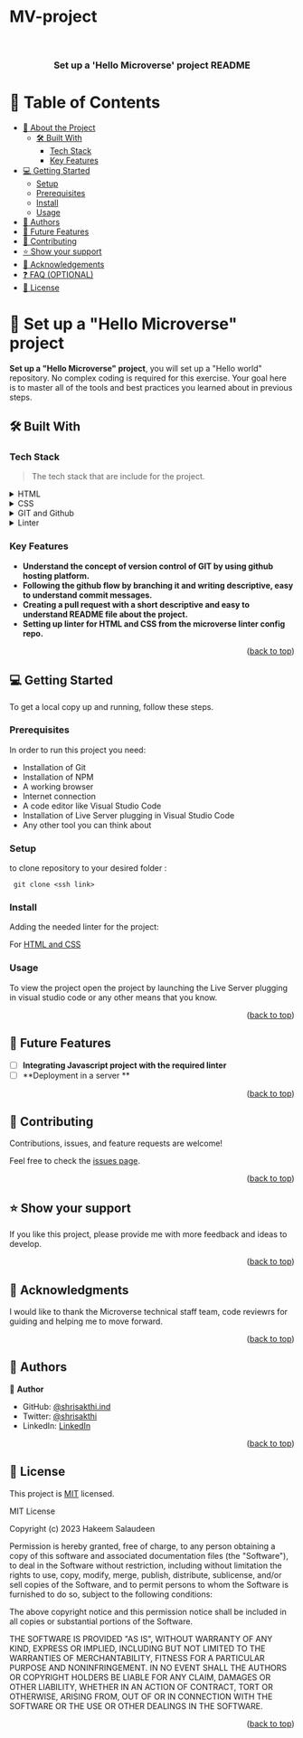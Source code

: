 # MV-project
<a name="readme-top"></a>


<div align="center">
  
  <br/>

  <h3><b>Set up a 'Hello Microverse' project README </b></h3>

</div>

<!-- TABLE OF CONTENTS -->

# 📗 Table of Contents

- [📖 About the Project](#about-project)
  - [🛠 Built With](#built-with)
    - [Tech Stack](#tech-stack)
    - [Key Features](#key-features)
- [💻 Getting Started](#getting-started)
  - [Setup](#setup)
  - [Prerequisites](#prerequisites)
  - [Install](#install)
  - [Usage](#usage)
- [👥 Authors](#authors)
-  [🔭 Future Features](#future-features)
- [🤝 Contributing](#contributing)
- [⭐️ Show your support](#support)
- [🙏 Acknowledgements](#acknowledgements)
- [❓ FAQ (OPTIONAL)](#faq)
- [📝 License](#license)

<!-- PROJECT DESCRIPTION -->

# 📖 Set up a "Hello Microverse" project <a name="about-project"></a>

> 
**Set up a "Hello Microverse" project**, you will set up a "Hello world" repository. No complex coding is required for this exercise. Your goal here is to master all of the tools and best practices you learned about in previous steps.


## 🛠 Built With <a name="built-with"></a>

### Tech Stack <a name="tech-stack"></a>

> The tech stack that are include for the project.

<details>
  <summary>HTML</summary>
  <ul>
    <li><a href="https://reactjs.org/">React.js</a></li>
  </ul>
</details>

<details>
  <summary>CSS</summary>
  <ul>
    <li><a href="https://expressjs.com/">Express.js</a></li>
  </ul>
</details>

<details>
<summary>GIT and Github</summary>
  <ul>
    <li><a href="https://www.postgresql.org/">PostgreSQL</a></li>
  </ul>
</details>

<details>
<summary>Linter</summary>
  <ul>
    <li><a href="https://www.postgresql.org/">PostgreSQL</a></li>
  </ul>
</details>

<!-- Features -->

### Key Features <a name="key-features"></a>

- **Understand the concept of version control of GIT by using github hosting platform.**
- **Following the github flow by branching it and writing descriptive, easy to understand commit messages.**
- **Creating a pull request with a short descriptive and easy to understand README file about the project.**
- **Setting up linter for HTML and CSS from the microverse linter config repo.**


<p align="right">(<a href="#readme-top">back to top</a>)</p>

<!-- GETTING STARTED -->

## 💻 Getting Started <a name="getting-started"></a>

To get a local copy up and running, follow these steps.

### Prerequisites

In order to run this project you need:
 - Installation of Git
 - Installation of NPM
 - A working browser
 - Internet connection
 - A code editor like Visual Studio Code
 - Installation of Live Server plugging in Visual Studio Code
 - Any other tool you can think about
 

<!--
Example command:

```sh
 gem install rails
```
 -->

### Setup
to clone repository to your desired folder :
 ```open the terminal
  git clone <ssh link>
 ```
 

### Install

Adding the needed linter for the project:

 For [HTML and CSS](https://github.com/microverseinc/linters-config/blob/master/html-css)


<!--
Example command:

```sh
  cd my-project
  gem install
```
--->

### Usage

To view the project open the project by launching the Live Server plugging in visual studio code or any other means that you know.


<p align="right">(<a href="#readme-top">back to top</a>)</p>

## 🔭 Future Features <a name="future-features"></a>

> 

- [ ] **Integrating Javascript project with the required linter**
- [ ] **Deployment in a server **

<p align="right">(<a href="#readme-top">back to top</a>)</p>

<!-- CONTRIBUTING -->

## 🤝 Contributing <a name="contributing"></a>

Contributions, issues, and feature requests are welcome!

Feel free to check the [issues page](../../issues/).

<p align="right">(<a href="#readme-top">back to top</a>)</p>

<!-- SUPPORT -->

## ⭐️ Show your support <a name="support"></a>

> 
If you like this project, please provide me with more feedback and ideas to develop.

<p align="right">(<a href="#readme-top">back to top</a>)</p>

<!-- ACKNOWLEDGEMENTS -->

## 🙏 Acknowledgments <a name="acknowledgements"></a>



I would like to thank the Microverse technical staff team, code reviewrs for guiding and helping me to move forward.

<p align="right">(<a href="#readme-top">back to top</a>)</p>


<!-- AUTHORS -->

## 👥 Authors <a name="authors"></a>


👤 **Author**

- GitHub: [@shrisakthi.ind](https://github.com/shri-sakthi-v)
- Twitter: [@shrisakthi](https://twitter.com/shrisakthi)
- LinkedIn: [LinkedIn](https://linkedin.com/in/venkatesh-shri-sakthi)


<p align="right">(<a href="#readme-top">back to top</a>)</p>

<!-- LICENSE -->

## 📝 License <a name="Hakeem"></a>

This project is [MIT](./LICENSE) licensed.

MIT License

Copyright (c) 2023 Hakeem Salaudeen

Permission is hereby granted, free of charge, to any person obtaining a copy
of this software and associated documentation files (the "Software"), to deal
in the Software without restriction, including without limitation the rights
to use, copy, modify, merge, publish, distribute, sublicense, and/or sell
copies of the Software, and to permit persons to whom the Software is
furnished to do so, subject to the following conditions:

The above copyright notice and this permission notice shall be included in all
copies or substantial portions of the Software.

THE SOFTWARE IS PROVIDED "AS IS", WITHOUT WARRANTY OF ANY KIND, EXPRESS OR
IMPLIED, INCLUDING BUT NOT LIMITED TO THE WARRANTIES OF MERCHANTABILITY,
FITNESS FOR A PARTICULAR PURPOSE AND NONINFRINGEMENT. IN NO EVENT SHALL THE
AUTHORS OR COPYRIGHT HOLDERS BE LIABLE FOR ANY CLAIM, DAMAGES OR OTHER
LIABILITY, WHETHER IN AN ACTION OF CONTRACT, TORT OR OTHERWISE, ARISING FROM,
OUT OF OR IN CONNECTION WITH THE SOFTWARE OR THE USE OR OTHER DEALINGS IN THE
SOFTWARE.

<p align="right">(<a href="#readme-top">back to top</a>)</p>

